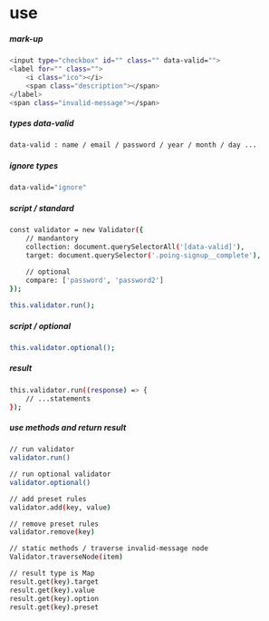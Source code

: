 # use
##### mark-up
```bash
<input type="checkbox" id="" class="" data-valid="">
<label for="" class="">
    <i class="ico"></i>
    <span class="description"></span>
</label>
<span class="invalid-message"></span>
```

##### types data-valid
```bash
data-valid : name / email / password / year / month / day ... 
```

##### ignore types
```bash
data-valid="ignore"
```

##### script / standard
```bash
const validator = new Validator({
    // mandantory
    collection: document.querySelectorAll('[data-valid]'),
    target: document.querySelector('.poing-signup__complete'),
    
    // optional
    compare: ['password', 'password2']
});

this.validator.run();
```

##### script / optional
```bash
this.validator.optional();
```

##### result
```bash
this.validator.run((response) => {
    // ...statements
});
```

##### use methods and return result
```bash
// run validator
validator.run()

// run optional validator
validator.optional()

// add preset rules
validator.add(key, value)

// remove preset rules
validator.remove(key)

// static methods / traverse invalid-message node
Validator.traverseNode(item)

// result type is Map
result.get(key).target
result.get(key).value
result.get(key).option
result.get(key).preset
```
